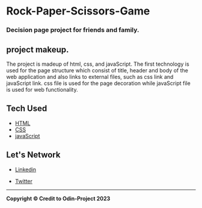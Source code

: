 # Rock-Paper-Scissors-Game

### Decision page project for friends and family.

## project makeup.
The project is madeup of html, css, and javaScript. The first technology is used for the page structure which consist of title, header and body of the web application and also links to external files, such as css link and javaScript link. css file is used for the page decoration while javaScript file is used for web functionality.

## Tech Used

* [HTML](https://www.theodinproject.com)
* [CSS](https://www.theodinproject.com)
* [javaScript](https://www.theodinproject.com)

## Let's Network

 * [Linkedin](https://www.linkedin.com/in/emmanuel-adeojo-peter-5b5a61209)

 * [Twitter](https://twitter.com/peter_reality?t=CZfYrRX6YpZzHp0eFYNjXg&s=08)

 ---
 **Copyright © Credit to Odin-Project 2023**
